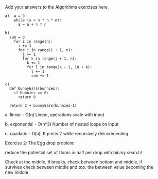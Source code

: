 Add your answers to the Algorithms exercises here.


```
a)  a = 0
    while (a < n * n * n):
      a = a + n * n
```

```
b)
  sum = 0
    for i in range(n):
      i += 1
      for j in range(i + 1, n):
        j += 1
        for k in range(j + 1, n):
          k += 1
          for l in range(k + 1, 10 + k):
            l += 1
            sum += 1
```

```
c)  
  def bunnyEars(bunnies):
    if bunnies == 0:
      return 0

  return 2 + bunnyEars(bunnies-1)
```

a. linear - O(n)
Linear, operations scale with input

b. exponential - O(n^3)
Number of nested loops on input

c. quadatic - O(n),
It prints 2 while recursively deincrimenting


Exercise 2:
The Egg drop problem:

reduce the potential set of floors in half per drop with binary search!

Check at the middle, if breaks, check between bottom and middle, if survives check between middle and top.
the between value becoming the new middle
